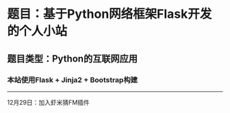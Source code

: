 # 题目：基于Python网络框架Flask开发的个人小站

## 题目类型：Python的互联网应用

### 本站使用Flask + Jinja2 + Bootstrap构建

***

12月29日：加入虾米猜FM插件